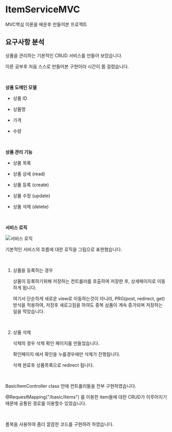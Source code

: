 # ItemServiceMVC
MVC핵심 이론을 배운후 만들어본 프로젝트



## 요구사항 분석

상품을 관리하는 기본적인 CRUD 서비스를 만들어 보았습니다.

이론 공부후 처음 스스로 만들어본 구현이라 시간이 쫌 걸렸습니다. 

​    

**상품 도메인 모델**

- 상품 ID 

- 상품명 

- 가격 

- 수량

​    

**상품 관리 기능**

- 상품 목록 

- 상품 상세 (read)

- 상품 등록 (create)
- 상품 수정 (update)

- 상품 삭제 (delete)

​    

**서비스 로직**

![서비스 로직](https://user-images.githubusercontent.com/60593969/138592820-58ec1029-8733-4dde-88c6-e1fd348e8f6e.png)

기본적인 서비스의 흐름에 대한 로직을 그림으로 표현했습니다.

​    

1) 상품을 등록하는 경우

   상품이 등록하기위해 저장하는 컨트롤러를 호출하여 저장한 후, 상세페이지로 이동하게 됩니다.

   여기서 단순하게 새로운 view로 이동하는것이 아니라, PRG(post, redirect, get)방식을 적용하여, 저장후 새로고침을 하여도 중복 삼품이 계속 증가되며 저장하는 일을 막았습니다.

​    

2. 상품 삭제

   삭제의 경우 삭제 확인 페이지를 만들었습니다.

   확인페이지 에서 확인을 누를경우에만 삭제가 진행됩니다.

   삭제 완료후 상품목록으로 redirect 됩니다.

​    

BasicItemController class 안에 컨트롤러들을 전부 구현하였습니다.

@RequestMapping("/basic/items") 를 이용한 item들에 대한 CRUD가 이루어지기 때문에 공통된 경로를 이용할수 있었습니다.

​    

롬복을 사용하여 좀더 깔끔한 코드를 구현하려 하였습니다.
